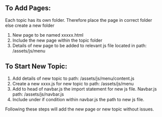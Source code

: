 ## To Add Pages:
Each topic has its own folder. Therefore place the page in correct folder else create a new folder
1. New page to be named xxxxx.html
1. Include the new page within the topic folder
1. Details of new page to be added to relevant js file located in path: /assets/js/menu 

## To Start New Topic:
1. Add details of new topic to path: /assets/js/menu/content.js
1. Create a new xxxx.js for new topic to path: /assets/js/menu 
1. Add to head of navbar.js the import statement for new js file. Navbar.js path: /assets/js/navbar.js
1. Include under if condition within navbar.js the path to new js file.

Following these steps will add the new page or new topic without issues.